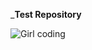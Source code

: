 ___Test Repository__



![Girl coding](https://thumbs.dreamstime.com/z/vector-illustration-kid-computer-eps-vector-illustration-kid-computer-122338143.jpg)


